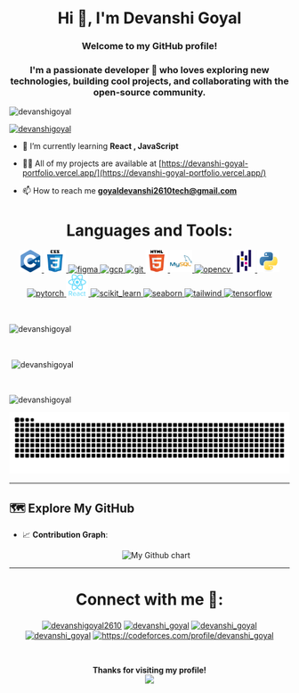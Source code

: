 

<h1 align="center">Hi 👋, I'm Devanshi Goyal</h1>
<h3 align="center">Welcome to my GitHub profile!  </h3>
<h3 align="center">I'm a passionate developer 🚀 who loves exploring new technologies, building cool projects, and collaborating with the open-source community.</h3>

<p align="left"> <img src="https://komarev.com/ghpvc/?username=devanshigoyal&label=Profile%20views&color=0e75b6&style=flat" alt="devanshigoyal" /> </p>

<p align="left"> <a href="https://github.com/ryo-ma/github-profile-trophy"><img src="https://github-profile-trophy.vercel.app/?username=devanshigoyal" alt="devanshigoyal" /></a> </p>

- 🌱 I’m currently learning **React , JavaScript**

- 👨‍💻 All of my projects are available at [https://devanshi-goyal-portfolio.vercel.app/](https://devanshi-goyal-portfolio.vercel.app/)

- 📫 How to reach me **goyaldevanshi2610tech@gmail.com**



<h1 align="center">Languages and Tools:</h1>

<p align="center"> <a href="https://www.w3schools.com/cpp/" target="_blank" rel="noreferrer"> <img src="https://raw.githubusercontent.com/devicons/devicon/master/icons/cplusplus/cplusplus-original.svg" alt="cplusplus" width="40" height="40"/> </a> <a href="https://www.w3schools.com/css/" target="_blank" rel="noreferrer"> <img src="https://raw.githubusercontent.com/devicons/devicon/master/icons/css3/css3-original-wordmark.svg" alt="css3" width="40" height="40"/> </a> <a href="https://www.figma.com/" target="_blank" rel="noreferrer"> <img src="https://www.vectorlogo.zone/logos/figma/figma-icon.svg" alt="figma" width="40" height="40"/> </a> <a href="https://cloud.google.com" target="_blank" rel="noreferrer"> <img src="https://www.vectorlogo.zone/logos/google_cloud/google_cloud-icon.svg" alt="gcp" width="40" height="40"/> </a> <a href="https://git-scm.com/" target="_blank" rel="noreferrer"> <img src="https://www.vectorlogo.zone/logos/git-scm/git-scm-icon.svg" alt="git" width="40" height="40"/> </a> <a href="https://www.w3.org/html/" target="_blank" rel="noreferrer"> <img src="https://raw.githubusercontent.com/devicons/devicon/master/icons/html5/html5-original-wordmark.svg" alt="html5" width="40" height="40"/> </a> <a href="https://www.mysql.com/" target="_blank" rel="noreferrer"> <img src="https://raw.githubusercontent.com/devicons/devicon/master/icons/mysql/mysql-original-wordmark.svg" alt="mysql" width="40" height="40"/> </a> <a href="https://opencv.org/" target="_blank" rel="noreferrer"> <img src="https://www.vectorlogo.zone/logos/opencv/opencv-icon.svg" alt="opencv" width="40" height="40"/> </a> <a href="https://pandas.pydata.org/" target="_blank" rel="noreferrer"> <img src="https://raw.githubusercontent.com/devicons/devicon/2ae2a900d2f041da66e950e4d48052658d850630/icons/pandas/pandas-original.svg" alt="pandas" width="40" height="40"/> </a> <a href="https://www.python.org" target="_blank" rel="noreferrer"> <img src="https://raw.githubusercontent.com/devicons/devicon/master/icons/python/python-original.svg" alt="python" width="40" height="40"/> </a> <a href="https://pytorch.org/" target="_blank" rel="noreferrer"> <img src="https://www.vectorlogo.zone/logos/pytorch/pytorch-icon.svg" alt="pytorch" width="40" height="40"/> </a> <a href="https://reactjs.org/" target="_blank" rel="noreferrer"> <img src="https://raw.githubusercontent.com/devicons/devicon/master/icons/react/react-original-wordmark.svg" alt="react" width="40" height="40"/> </a> <a href="https://scikit-learn.org/" target="_blank" rel="noreferrer"> <img src="https://upload.wikimedia.org/wikipedia/commons/0/05/Scikit_learn_logo_small.svg" alt="scikit_learn" width="40" height="40"/> </a> <a href="https://seaborn.pydata.org/" target="_blank" rel="noreferrer"> <img src="https://seaborn.pydata.org/_images/logo-mark-lightbg.svg" alt="seaborn" width="40" height="40"/> </a> <a href="https://tailwindcss.com/" target="_blank" rel="noreferrer"> <img src="https://www.vectorlogo.zone/logos/tailwindcss/tailwindcss-icon.svg" alt="tailwind" width="40" height="40"/> </a> <a href="https://www.tensorflow.org" target="_blank" rel="noreferrer"> <img src="https://www.vectorlogo.zone/logos/tensorflow/tensorflow-icon.svg" alt="tensorflow" width="40" height="40"/> </a> </p>
<br>
<p><img align="center" src="https://github-readme-stats.vercel.app/api/top-langs?username=devanshigoyal&show_icons=true&locale=en&layout=compact" alt="devanshigoyal" /></p>
<br>

<p>&nbsp;<img align="center" src="https://github-readme-stats.vercel.app/api?username=devanshigoyal&show_icons=true&locale=en" alt="devanshigoyal" /></p>
<br>

<p><img align="center" src="https://github-readme-streak-stats.herokuapp.com/?user=devanshigoyal&" alt="devanshigoyal" /></p>


<img src="https://raw.githubusercontent.com/DevanshiGoyal/DevanshiGoyal/output/snake.svg" width = 1500 alt="Snake animation" />
<br>

---

## 🗺️ Explore My GitHub


- 📈 **Contribution Graph**:

  <p align="center">
    <img src="https://ghchart.rshah.org/DevanshiGoyal" alt="My Github chart" />
  </p>

---

<h1 align="center">Connect with me 🤝:</h1>

<p align="center">
<a href="https://linkedin.com/in/devanshigoyal2610" target="blank"><img align="center" src="https://raw.githubusercontent.com/rahuldkjain/github-profile-readme-generator/master/src/images/icons/Social/linked-in-alt.svg" alt="devanshigoyal2610" height="30" width="40" /></a>
<a href="https://www.codechef.com/users/devanshi_goyal" target="blank"><img align="center" src="https://cdn.jsdelivr.net/npm/simple-icons@3.1.0/icons/codechef.svg" alt="devanshi_goyal" height="30" width="40" /></a>
<a href="https://codeforces.com/profile/devanshi_goyal" target="blank"><img align="center" src="https://raw.githubusercontent.com/rahuldkjain/github-profile-readme-generator/master/src/images/icons/Social/codeforces.svg" alt="devanshi_goyal" height="30" width="40" /></a>
<a href="https://www.leetcode.com/devanshi_goyal" target="blank"><img align="center" src="https://raw.githubusercontent.com/rahuldkjain/github-profile-readme-generator/master/src/images/icons/Social/leet-code.svg" alt="devanshi_goyal" height="30" width="40" /></a>
<a href="https://auth.geeksforgeeks.org/user/https://codeforces.com/profile/devanshi_goyal" target="blank"><img align="center" src="https://raw.githubusercontent.com/rahuldkjain/github-profile-readme-generator/master/src/images/icons/Social/geeks-for-geeks.svg" alt="https://codeforces.com/profile/devanshi_goyal" height="30" width="40" /></a>
</p>

<br>
<p align="center">
  <b>Thanks for visiting my profile!</b> <br/>
  <img src="https://media.giphy.com/media/hvRJCLFzcasrR4ia7z/giphy.gif" width="40"/>
</p>


